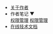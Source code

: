 * [关于作者](#关于作者)
* <div class="dropdown">
    <span class="dropdown-header"><i class="fas fa-book"></i> 作者笔记 ▼</span>
    <div class="dropdown-content">
        <a href="https://lxd15938771473.github.io/xdl.github.io/md/spring-security/%E6%9D%83%E9%99%90%E7%AE%A1%E7%90%86.md">权限管理</a>
        <a href="#/md/spring-security/权限管理">权限管理</a>
    </div>
  </div>
* [在线技术文档](#在线技术文档)
